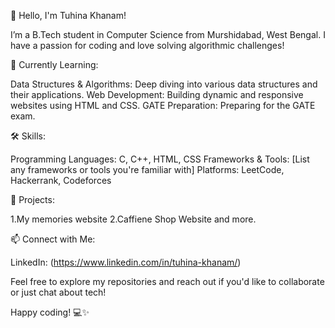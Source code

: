👋 Hello, I'm Tuhina Khanam!

I’m a B.Tech student in Computer Science from Murshidabad, West Bengal. I have a passion for coding and love solving algorithmic challenges!

🌱 Currently Learning:

Data Structures & Algorithms: Deep diving into various data structures and their applications.
Web Development: Building dynamic and responsive websites using HTML and CSS.
GATE Preparation: Preparing for the GATE exam.

🛠️ Skills:

Programming Languages: C, C++, HTML, CSS
Frameworks & Tools: [List any frameworks or tools you're familiar with]
Platforms: LeetCode, Hackerrank, Codeforces

🚀 Projects:

1.My memories website
2.Caffiene Shop Website and more.

📫 Connect with Me:

LinkedIn: (https://www.linkedin.com/in/tuhina-khanam/)

Feel free to explore my repositories and reach out if you'd like to collaborate or just chat about tech!

Happy coding! 💻✨
